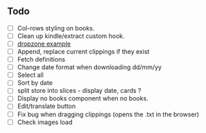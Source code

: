 ## Todo

- [ ] Col-rows styling on books.
- [ ] Clean up kindle/extract custom hook.
- [ ] [dropzone example](https://blog.alexdevero.com/react-file-dropzone/)
- [ ] Append, replace current clippings if they exist
- [ ] Fetch definitions
- [ ] Change date format when downloading dd/mm/yy
- [ ] Select all
- [ ] Sort by date
- [ ] split store into slices - display date, cards ?
- [ ] Display no books component when no books.
- [ ] Edit/translate button
- [ ] Fix bug when dragging clippings (opens the .txt in the browser)
- [ ] Check images load
